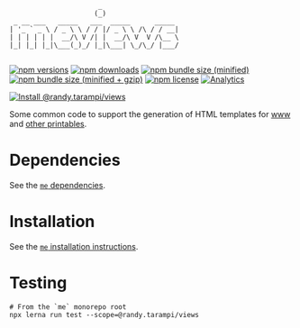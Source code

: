 ```
                      _
                     (_)
 _ __ ___   _____   ___  _____      _____
| '_ ` _ \ / _ \ \ / / |/ _ \ \ /\ / / __|
| | | | | |  __/\ V /| |  __/\ V  V /\__ \
|_| |_| |_|\___(_)_/ |_|\___| \_/\_/ |___/


```

[![npm versions](https://img.shields.io/npm/v/@randy.tarampi/views.svg?style=flat-square)](https://www.npmjs.com/package/@randy.tarampi/views) [![npm downloads](https://img.shields.io/npm/dt/@randy.tarampi/views.svg?style=flat-square)](https://www.npmjs.com/package/@randy.tarampi/views) [![npm bundle size (minified)](https://img.shields.io/bundlephobia/min/@randy.tarampi/views.svg?style=flat-square)](https://www.npmjs.com/package/@randy.tarampi/views) [![npm bundle size (minified + gzip)](https://img.shields.io/bundlephobia/minzip/@randy.tarampi/views.svg?style=flat-square)](https://www.npmjs.com/package/@randy.tarampi/views) [![npm license](https://img.shields.io/npm/l/@randy.tarampi/views.svg?registry_uri=https%3A%2F%2Fregistry.npmjs.com&style=flat-square)](https://www.npmjs.com/package/@randy.tarampi/views) [![Analytics](https://ga-beacon.appspot.com/UA-50921068-1/beacon/github/randytarampi/me/tree/master/packages/views?flat&useReferrer)](https://github.com/igrigorik/ga-beacon)

[![Install @randy.tarampi/views](https://nodeico.herokuapp.com/@randy.tarampi/views.svg)](https://www.npmjs.com/package/@randy.tarampi/views)

Some common code to support the generation of HTML templates for [www](../www) and [other printables](../printables).

# Dependencies

See the [`me` dependencies](../../README.md#Dependencies).

# Installation

See the [`me` installation instructions](../../README.md#Installation).

# Testing

```
# From the `me` monorepo root
npx lerna run test --scope=@randy.tarampi/views
```
